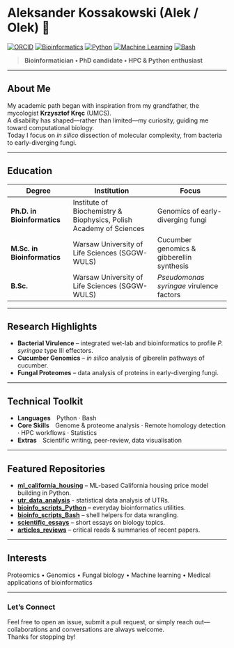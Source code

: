 # Aleksander Kossakowski (Alek / Olek) 👋  

[![ORCID](https://img.shields.io/badge/ORCID-0000--0003--2173--759X-a6ce39)](https://orcid.org/0000-0003-2173-759X)
[![Bioinformatics](https://img.shields.io/badge/Bioinformatics-Researcher-blue)](#)
[![Python](https://img.shields.io/badge/Python-Proficient-blue)](#)
[![Machine Learning](https://img.shields.io/badge/Machine%20Learning-Fundamentals-purple)](#)
[![Bash](https://img.shields.io/badge/Bash-Proficient-red)](#)

> **Bioinformatician • PhD candidate • HPC & Python enthusiast**

---

## About Me
My academic path began with inspiration from my grandfather, the mycologist **Krzysztof Kręc** (UMCS).  
A disability has shaped—rather than limited—my curiosity, guiding me toward computational biology.  
Today I focus on *in silico* dissection of molecular complexity, from bacteria to early-diverging fungi.

---

## Education
| Degree | Institution | Focus |
| ------ | ----------- | ----- |
| **Ph.D. in Bioinformatics** | Institute of Biochemistry & Biophysics, Polish Academy of Sciences | Genomics of early-diverging fungi |
| **M.Sc. in Bioinformatics** | Warsaw University of Life Sciences (SGGW-WULS) | Cucumber genomics & gibberellin synthesis |
| **B.Sc.** | Warsaw University of Life Sciences (SGGW-WULS) | _Pseudomonas syringae_ virulence factors |

---

## Research Highlights
- **Bacterial Virulence** – integrated wet-lab and bioinformatics to profile *P. syringae* type III effectors.  
- **Cucumber Genomics** – _in silico_ analysis of giberelin pathways of cucumber.  
- **Fungal Proteomes** – data analysis of proteins in early-diverging fungi.

---

## Technical Toolkit
- **Languages** Python · Bash  
- **Core Skills** Genome & proteome analysis · Remote homology detection · HPC workflows · Statistics  
- **Extras** Scientific writing, peer-review, data visualisation

---

## Featured Repositories
- **[ml_california_housing](https://github.com/a-kossakowski/ml_california_housing)** – ML-based California housing price model building in Python.
- **[utr_data_analysis](https://github.com/a-kossakowski/utr_data_analysis/)** - statistical data analysis of UTRs.
- **[bioinfo_scripts_Python](https://github.com/a-kossakowski/bioinfo_scripts_Python)** – everyday bioinformatics utilities.  
- **[bioinfo_scripts_Bash](https://github.com/a-kossakowski/bioinfo_scripts_Bash)** – shell helpers for data wrangling.  
- **[scientific_essays](https://github.com/a-kossakowski/scientific_essays)** – short essays on biology topics.  
- **[articles_reviews](https://github.com/a-kossakowski/articles_reviews)** – critical reads & summaries of recent papers.

---

## Interests
Proteomics • Genomics • Fungal biology • Machine learning • Medical applications of bioinformatics

---

### Let’s Connect
Feel free to open an issue, submit a pull request, or simply reach out—collaborations and conversations are always welcome.  
Thanks for stopping by!
